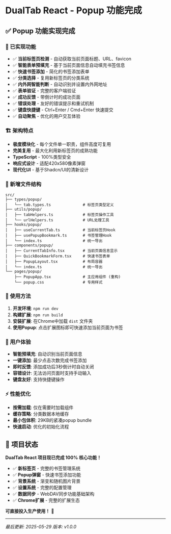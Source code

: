 # DualTab React - Popup 功能完成

## ✅ Popup 功能实现完成

### 🎯 已实现功能
- ✅ **当前标签页检测** - 自动获取当前页面标题、URL、favicon
- ✅ **智能表单预填充** - 基于当前页面信息自动填充书签信息
- ✅ **快速书签添加** - 简化的书签添加表单
- ✅ **分类选择** - 复用新标签页的分类系统
- ✅ **内外网智能判断** - 自动识别并设置内外网地址
- ✅ **表单验证** - 完整的客户端验证
- ✅ **成功反馈** - 带倒计时的成功页面
- ✅ **错误处理** - 友好的错误提示和重试机制
- ✅ **键盘快捷键** - Ctrl+Enter / Cmd+Enter 快速提交
- ✅ **自动聚焦** - 优化的用户交互体验

### 🏗️ 架构特点
- **极度模块化** - 每个文件单一职责，组件高度可复用
- **完美复用** - 最大化利用新标签页的成熟功能
- **TypeScript** - 100%类型安全
- **响应式设计** - 适配420x580像素弹窗
- **现代化UI** - 基于Shadcn/UI的清新设计

### 📁 新增文件结构
```
src/
├── types/popup/
│   └── tab.types.ts              # 标签页类型定义
├── utils/popup/
│   ├── tabHelpers.ts             # 标签页操作工具
│   └── urlHelpers.ts             # URL处理工具
├── hooks/popup/
│   ├── useCurrentTab.ts          # 当前标签页Hook
│   ├── usePopupBookmark.ts       # 书签管理Hook
│   └── index.ts                  # 统一导出
├── components/popup/
│   ├── CurrentTabInfo.tsx        # 当前页面信息显示
│   ├── QuickBookmarkForm.tsx     # 快速书签表单
│   ├── PopupLayout.tsx           # 布局容器
│   └── index.ts                  # 统一导出
└── pages/popup/
    ├── PopupApp.tsx              # 主应用组件 (重构)
    └── popup.css                 # 专用样式
```

### 🚀 使用方法
1. **开发环境**: `npm run dev` 
2. **构建扩展**: `npm run build`
3. **安装扩展**: 在Chrome中加载 `dist` 文件夹
4. **使用Popup**: 点击扩展图标即可快速添加当前页面为书签

### 🎨 用户体验
- **智能预填充**: 自动识别当前页面信息
- **一键添加**: 最少点击次数完成书签添加
- **即时反馈**: 添加成功后3秒倒计时自动关闭
- **容错设计**: 无法访问页面时支持手动输入
- **键盘友好**: 支持快捷键操作

### ⚡ 性能优化
- **按需加载**: 仅在需要时加载组件
- **缓存策略**: 分类数据本地缓存
- **最小包体积**: 29KB的紧凑popup bundle
- **快速启动**: 优化的初始化流程

## 🎯 项目状态

**DualTab React 项目现已完成 100% 核心功能！**

- ✅ **新标签页** - 完整的书签管理系统
- ✅ **Popup弹窗** - 快速书签添加功能
- ✅ **背景系统** - 渐变和随机图片背景
- ✅ **设置系统** - 完整的配置管理
- ✅ **数据同步** - WebDAV同步功能基础架构
- ✅ **Chrome扩展** - 完整的扩展生态

**可直接投入生产使用！** 🚀

---
*最后更新: 2025-05-29*
*版本: v1.0.0*
